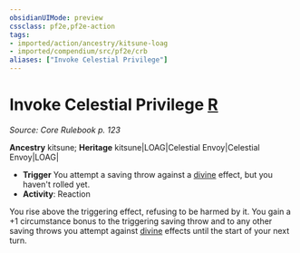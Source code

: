 ```yaml
---
obsidianUIMode: preview
cssclass: pf2e,pf2e-action
tags:
- imported/action/ancestry/kitsune-loag
- imported/compendium/src/pf2e/crb
aliases: ["Invoke Celestial Privilege"]
---
```

# Invoke Celestial Privilege [R](chapter-9-playing-the-game.md#Actions "Reaction")
*Source: Core Rulebook p. 123*  

**Ancestry** kitsune; **Heritage** kitsune|LOAG|Celestial Envoy|Celestial Envoy|LOAG|
- **Trigger** You attempt a saving throw against a [divine](divine.md) effect, but you haven't rolled yet.
- **Activity**: Reaction

You rise above the triggering effect, refusing to be harmed by it. You gain a +1 circumstance bonus to the triggering saving throw and to any other saving throws you attempt against [divine](divine.md) effects until the start of your next turn.